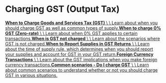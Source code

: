 # Charging GST (Output Tax)

[**When to Charge Goods and Services Tax (GST)** \\
\\
Learn about when you should charge GST as well as common types of supply.](https://www.iras.gov.sg/taxes/goods-services-tax-(gst)/charging-gst-(output-tax)/when-to-charge-goods-and-services-tax-(gst))[**When to charge 0% GST (Zero-rate)** \\
\\
Learn about when 0% GST applies to certain transactions.](https://www.iras.gov.sg/taxes/goods-services-tax-(gst)/charging-gst-(output-tax)/when-to-charge-0-gst-(zero-rate))[**When is GST not charged** \\
\\
Learn about the scenarios where GST is not charged.](https://www.iras.gov.sg/taxes/goods-services-tax-(gst)/charging-gst-(output-tax)/when-is-gst-not-charged)[**When to Report Supplies in GST Returns** \\
\\
Learn about the time of supply rule, which determines when you should report your supplies and account for GST in your GST return.](https://www.iras.gov.sg/taxes/goods-services-tax-(gst)/charging-gst-(output-tax)/when-to-report-supplies-in-gst-returns)[**Foreign Currency Transactions** \\
\\
Learn about the GST implications when you make foreign currency transactions.](https://www.iras.gov.sg/taxes/goods-services-tax-(gst)/charging-gst-(output-tax)/foreign-currency-transactions)[**Common scenarios - Do I charge GST** \\
\\
Learn about common scenarios to understand whether or not you should charge GST in various situations.](https://www.iras.gov.sg/taxes/goods-services-tax-(gst)/charging-gst-(output-tax)/common-scenarios---do-i-charge-gst)